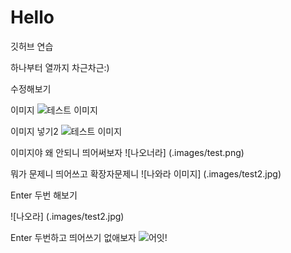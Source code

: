 # Hello

깃허브 연습

하나부터 열까지 차근차근:)

수정해보기

이미지
![테스트 이미지](.images/test.png)

이미지 넣기2
![테스트 이미지](.images/test2.jpg)

이미지야 왜 안되니 띄어써보자
![나오너라] (.images/test.png)

뭐가 문제니 띄어쓰고 확장자문제니
![나와라 이미지] (.images/test2.jpg)

Enter 두번 해보기

![나오라] (.images/test2.jpg)

Enter 두번하고 띄어쓰기 없애보자
![어잇!](.images/test2.jsp)

